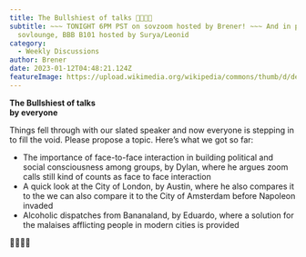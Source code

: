 ```yaml
---
title: The Bullshiest of talks 🐜💩🐂💬
subtitle: ~~~ TONIGHT 6PM PST on sovzoom hosted by Brener! ~~~ And in person at
  sovlounge, BBB B101 hosted by Surya/Leonid
category:
  - Weekly Discussions
author: Brener
date: 2023-01-12T04:48:21.124Z
featureImage: https://upload.wikimedia.org/wikipedia/commons/thumb/d/de/Bank_junction_-_2020-09-20_%282%29.jpg/1280px-Bank_junction_-_2020-09-20_%282%29.jpg
---
```

<!--StartFragment-->

**The Bullshiest of talks\
by everyone**

Things fell through with our slated speaker and now everyone is stepping in to fill the void. Please propose a topic. Here’s what we got so far:

* The importance of face-to-face interaction in building political and social consciousness among groups, by Dylan, where he argues zoom calls still kind of counts as face to face interaction
* A quick look at the City of London, by Austin, where he also compares it to the we can also compare it to the City of Amsterdam before Napoleon invaded
* Alcoholic dispatches from Bananaland, by Eduardo, where a solution for the malaises afflicting people in modern cities is provided

🐜💩🐂💬

<!--EndFragment-->